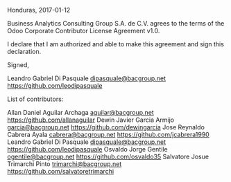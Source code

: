 Honduras, 2017-01-12

Business Analytics Consulting Group S.A. de C.V. agrees to the terms of the Odoo Corporate Contributor License
Agreement v1.0.

I declare that I am authorized and able to make this agreement and sign this
declaration.

Signed,

Leandro Gabriel Di Pasquale dipasquale@bacgroup.net https://github.com/leodipasquale

List of contributors:

Allan Daniel Aguilar Archaga aguilar@bacgroup.net https://github.com/allanaguilar
Dewin Javier Garcia Armijo garcia@bacgroup.net https://github.com/dewingarcia
Jose Reynaldo Cabrera Ayala cabrera@bacgroup.net https://github.com/jcabrera1990
Leandro Gabriel Di Pasquale dipasquale@bacgroup.net https://github.com/leodipasquale
Osvaldo Jorge Gentile ogentile@bacgroup.net https://github.com/osvaldo35
Salvatore Josue Trimarchi Pinto trimarchi@bacgroup.net https://github.com/salvatoretrimarchi

